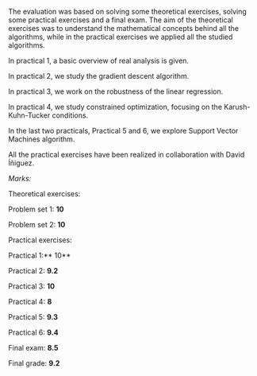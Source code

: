 The evaluation was based on solving some theoretical exercises, solving some practical exercises and a final exam. 
The aim of the theoretical exercises was to understand the mathematical concepts behind all the algorithms, while in the practical exercises we applied all the studied algorithms.

In practical 1, a basic overview of real analysis is given.

In practical 2, we study the gradient descent algorithm. 

In practical 3, we work on the robustness of the linear regression.

In practical 4, we study constrained optimization, focusing on the Karush-Kuhn-Tucker conditions.

In the last two practicals, Practical 5 and 6, we explore Support Vector Machines algorithm. 

All the practical exercises have been realized in collaboration with David Íñiguez.

_Marks:_

Theoretical exercises:

Problem set 1: **10**

Problem set 2: **10**

Practical exercises:

Practical 1:** 10**

Practical 2: **9.2**

Practical 3: **10**

Practical 4: **8**

Practical 5: **9.3**

Practical 6: **9.4**

Final exam: **8.5**

Final grade: **9.2**


